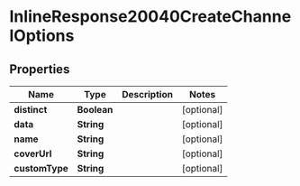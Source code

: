 

# InlineResponse20040CreateChannelOptions


## Properties

Name | Type | Description | Notes
------------ | ------------- | ------------- | -------------
**distinct** | **Boolean** |  |  [optional]
**data** | **String** |  |  [optional]
**name** | **String** |  |  [optional]
**coverUrl** | **String** |  |  [optional]
**customType** | **String** |  |  [optional]



